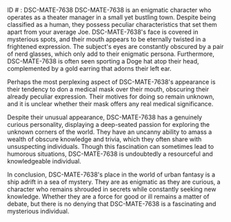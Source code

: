 ID # : DSC-MATE-7638
DSC-MATE-7638 is an enigmatic character who operates as a theater manager in a small yet bustling town. Despite being classified as a human, they possess peculiar characteristics that set them apart from your average Joe. DSC-MATE-7638's face is covered in mysterious spots, and their mouth appears to be eternally twisted in a frightened expression. The subject's eyes are constantly obscured by a pair of nerd glasses, which only add to their enigmatic persona. Furthermore, DSC-MATE-7638 is often seen sporting a Doge hat atop their head, complemented by a gold earring that adorns their left ear.

Perhaps the most perplexing aspect of DSC-MATE-7638's appearance is their tendency to don a medical mask over their mouth, obscuring their already peculiar expression. Their motives for doing so remain unknown, and it is unclear whether their mask offers any real medical significance. 

Despite their unusual appearance, DSC-MATE-7638 has a genuinely curious personality, displaying a deep-seated passion for exploring the unknown corners of the world. They have an uncanny ability to amass a wealth of obscure knowledge and trivia, which they often share with unsuspecting individuals. Though this fascination can sometimes lead to humorous situations, DSC-MATE-7638 is undoubtedly a resourceful and knowledgeable individual. 

In conclusion, DSC-MATE-7638's place in the world of urban fantasy is a ship adrift in a sea of mystery. They are as enigmatic as they are curious, a character who remains shrouded in secrets while constantly seeking new knowledge. Whether they are a force for good or ill remains a matter of debate, but there is no denying that DSC-MATE-7638 is a fascinating and mysterious individual.